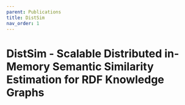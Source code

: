 ```yaml
---
parent: Publications
title: DistSim
nav_order: 1
---
```


# DistSim - Scalable Distributed in-Memory Semantic Similarity Estimation for RDF Knowledge Graphs
